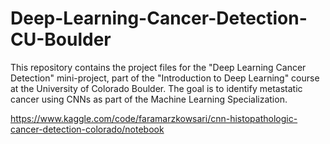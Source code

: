 # Deep-Learning-Cancer-Detection-CU-Boulder
This repository contains the project files for the "Deep Learning Cancer Detection" mini-project, part of the "Introduction to Deep Learning" course at the University of Colorado Boulder. The goal is to identify metastatic cancer using CNNs as part of the Machine Learning Specialization.

https://www.kaggle.com/code/faramarzkowsari/cnn-histopathologic-cancer-detection-colorado/notebook
